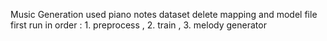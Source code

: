 Music Generation
used piano notes dataset
delete mapping and model file first
run in order : 1. preprocess , 2. train , 3. melody generator 

